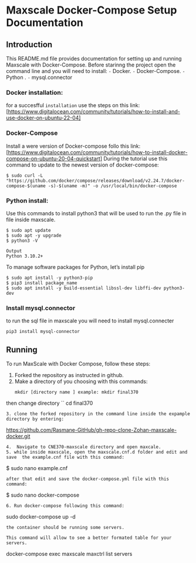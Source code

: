 # Maxscale Docker-Compose Setup Documentation
 
## Introduction
 
This README.md file provides documentation for setting up and running Maxscale with Docker-Compose. 
Before starinng the project open the command line and you will need to install:
`-`  Docker. 
`-` Docker-Compose.
`-` Python . 
`-` mysql.connector
 
### Docker installation:
for a succesfful `installation` use the steps on this link: 
[https://www.digitalocean.com/community/tutorials/how-to-install-and-use-docker-on-ubuntu-22-04]
 
### Docker-Compose
Install a were version of Docker-compose follo this link:
[https://www.digitalocean.com/community/tutorials/how-to-install-docker-compose-on-ubuntu-20-04-quickstart]
During the tutorial use this command  to update to the newest version of docker-compose:
 
```
$ sudo curl -L "https://github.com/docker/compose/releases/download/v2.24.7/docker-compose-$(uname -s)-$(uname -m)" -o /usr/local/bin/docker-compose
```
### Python install:
Use this commands to install python3 that will be used to run the .py file in file inside maxscale.
```
$ sudo apt update
$ sudo apt -y upgrade
$ python3 -V
```
 
```
Output
Python 3.10.2+
```
To manage software packages for Python, let’s install pip
```
$ sudo apt install -y python3-pip
$ pip3 install package_name
$ sudo apt install -y build-essential libssl-dev libffi-dev python3-dev
```
 
### Install mysql.connector
to run the sql file in maxscale you will need to install mysql.connecter
```
pip3 install mysql-connector
```
 
## Running 
To run MaxScale with Docker Compose, follow these steps:
 
1. Forked the repository as instructed in github.
2. Make a directory  of you choosing with this commands: 
   ```
   mkdir [directory name ] example: mkdir final370
   ```
then change directory 
``
cd final370
```
3. clone the forked repository in the command line inside the expample directory by entering:
```
https://github.com/Rasmane-GitHub/gh-repo-clone-Zohan-maxscale-docker.git
```
4.  Navigate to CNE370-maxscale directory and open maxcale.
5. while inside maxscale, open the maxscale.cnf.d folder and edit and save  the example.cnf file with this command:
```
$ sudo nano example.cnf
```
after that edit and save the docker-compose.yml file with this command:
```
$ sudo nano docker-compose
```
6. Run docker-compose following this command:
```
sudo docker-compose up -d
```
the container should be running some servers.
 
This command will allow to see a better formated table for your servers.
```
docker-compose exec maxscale maxctrl list servers
```